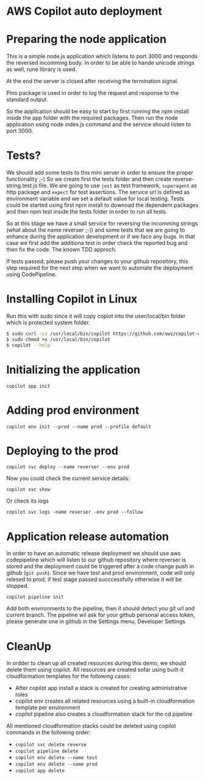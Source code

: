 # AWS Copilot auto deployment

# Preparing the node application

This is a simple node.js application which listens to port 3000 and responds the reversed incomming body. In order to be able to hande unicode strings as well, rune library is used.

At the end the server is closed after receiving the termination signal.

Pino package is used in order to log the request and response to the standard output.

So the application should be easy to start by first running the npm install inside the app folder with the required packages. Then run the node application using node index.js command and the service should listen to port 3000.

# Tests?

We should add some tests to this mini server in order to ensure the proper functionality ;-) So we create first the tests folder and then create reverse-string.test.js file. We are going to use `jest` as test framework, `superagent` as http package and `expect` for test assertions. The service url is defined as environment variable and we set a default value for local testing. Tests could be started using first npm install to downoad the dependent packages and then npm test inside the tests folder in order to run all tests.

So at this stage we have a small service for reversing the incomming strings (what about the name reverser ;-)) and some tests that we are going to enhance during the application development or if we face any bugs. In that case we first add the additiona test in order check the reported bug and then fix the code. The known TDD approch.

If tests passed, please push your changes to your github repository, this step required for the next step when we want to automate the deployment using CodePipeline.

# Installing Copilot in Linux

Run this with sudo since it will copy copiot into the user/local/bin folder which is protected system folder.

```bash
$ sudo curl -Lo /usr/local/bin/copilot https://github.com/aws/copilot-cli/releases/latest/download/copilot-linux
$ sudo chmod +x /usr/local/bin/copilot
$ copilot --help
```

# Initializing the application

`copilot app init`

# Adding prod environment

`copilot env init --prod --name prod --profile default`

# Deploying to the prod

`copilot svc deploy --name reverser --env prod`

Now you could check the current service details:

`copilot svc show`

Or check its logs

`copilot svc logs -name reverser -env prod --follow`

# Application release automation

In order to have an automatic release deployment we should use aws codepipeline which will listen to our github repository where reverser is stored and the deployment could be triggered after a code change push in github (`git push`). Since we have test and prod environment, code will only relesed to prod, if test stage passed succcessfully otherwise it will be stopped.

`copilot pipeline init`

Add both environments to the pipeline, then it should detect you git url and current branch. The pipeline wil ask for your github personal access token, please generate one in github in the Settings menu, Developer Settings

# CleanUp

In ordder to clean up all created resources during this demo, we should delete them using copilot. All resources are created sofar using built-it cloudformation templates for the following cases:

- After copilot app install a stack is created for creating administrative roles
- copilot env creates all related resources using a built-in cloudformation template per environment
- copilot pipeline also creates a cloudformation stack for the cd pipeline

All mentioned cloudformation stacks could be deleted using copilot commands in the following order:

- `copilot svc delete reverse`
- `copilot pipeline delete`
- `copilot env delete --name test`
- `copilot env delete --name prod`
- `copilot app delete`
